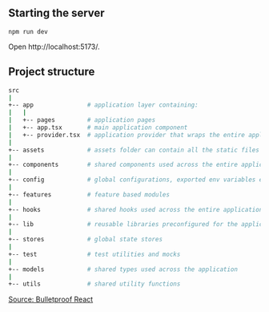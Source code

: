 ## Starting the server
```
npm run dev
```
Open http://localhost:5173/.

## Project structure
```sh
src
|
+-- app               # application layer containing:
|   |
|   +-- pages         # application pages
|   +-- app.tsx       # main application component
|   +-- provider.tsx  # application provider that wraps the entire application with different global providers
|
+-- assets            # assets folder can contain all the static files such as images, fonts, etc.
|
+-- components        # shared components used across the entire application, organized according to Atomic Design
|
+-- config            # global configurations, exported env variables etc.
|
+-- features          # feature based modules
|
+-- hooks             # shared hooks used across the entire application
|
+-- lib               # reusable libraries preconfigured for the application
|
+-- stores            # global state stores
|
+-- test              # test utilities and mocks
|
+-- models            # shared types used across the application
|
+-- utils             # shared utility functions
```
[Source: Bulletproof React](https://github.com/alan2207/bulletproof-react/blob/master/docs/project-structure.md)
